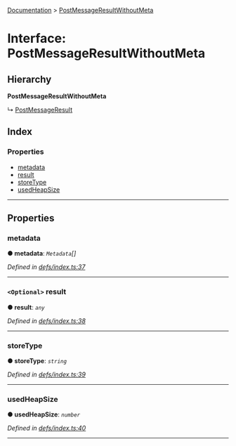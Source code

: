 [Documentation](../README.md) > [PostMessageResultWithoutMeta](../interfaces/postmessageresultwithoutmeta.md)

# Interface: PostMessageResultWithoutMeta

## Hierarchy

**PostMessageResultWithoutMeta**

↳  [PostMessageResult](postmessageresult.md)

## Index

### Properties

* [metadata](postmessageresultwithoutmeta.md#metadata)
* [result](postmessageresultwithoutmeta.md#result)
* [storeType](postmessageresultwithoutmeta.md#storetype)
* [usedHeapSize](postmessageresultwithoutmeta.md#usedheapsize)

---

## Properties

<a id="metadata"></a>

###  metadata

**● metadata**: *`Metadata`[]*

*Defined in [defs/index.ts:37](https://github.com/badbatch/cachemap/blob/1fafbca/packages/core-worker/src/defs/index.ts#L37)*

___
<a id="result"></a>

### `<Optional>` result

**● result**: *`any`*

*Defined in [defs/index.ts:38](https://github.com/badbatch/cachemap/blob/1fafbca/packages/core-worker/src/defs/index.ts#L38)*

___
<a id="storetype"></a>

###  storeType

**● storeType**: *`string`*

*Defined in [defs/index.ts:39](https://github.com/badbatch/cachemap/blob/1fafbca/packages/core-worker/src/defs/index.ts#L39)*

___
<a id="usedheapsize"></a>

###  usedHeapSize

**● usedHeapSize**: *`number`*

*Defined in [defs/index.ts:40](https://github.com/badbatch/cachemap/blob/1fafbca/packages/core-worker/src/defs/index.ts#L40)*

___

